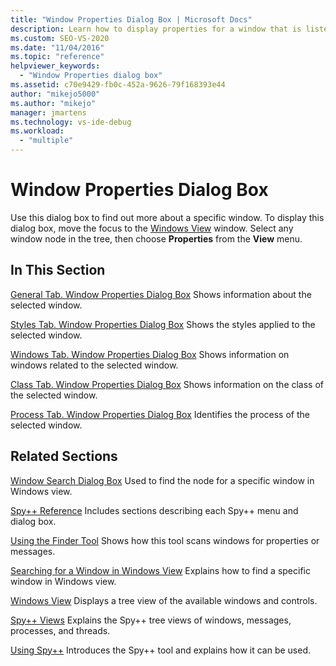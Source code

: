 ```yaml
---
title: "Window Properties Dialog Box | Microsoft Docs"
description: Learn how to display properties for a window that is listed in Windows View. This article has links to other articles that document the properties.
ms.custom: SEO-VS-2020
ms.date: "11/04/2016"
ms.topic: "reference"
helpviewer_keywords:
  - "Window Properties dialog box"
ms.assetid: c70e9429-fb0c-452a-9626-79f168393e44
author: "mikejo5000"
ms.author: "mikejo"
manager: jmartens
ms.technology: vs-ide-debug
ms.workload:
  - "multiple"
---
```

# Window Properties Dialog Box
Use this dialog box to find out more about a specific window. To display this dialog box, move the focus to the [Windows View](../debugger/windows-view.md) window. Select any window node in the tree, then choose **Properties** from the **View** menu.

## In This Section
 [General Tab. Window Properties Dialog Box](../debugger/general-tab-window-properties-dialog-box.md)
 Shows information about the selected window.

 [Styles Tab. Window Properties Dialog Box](../debugger/styles-tab-window-properties-dialog-box.md)
 Shows the styles applied to the selected window.

 [Windows Tab. Window Properties Dialog Box](../debugger/windows-tab-window-properties-dialog-box.md)
 Shows information on windows related to the selected window.

 [Class Tab. Window Properties Dialog Box](../debugger/class-tab-window-properties-dialog-box.md)
 Shows information on the class of the selected window.

 [Process Tab. Window Properties Dialog Box](../debugger/process-tab-window-properties-dialog-box.md)
 Identifies the process of the selected window.

## Related Sections
 [Window Search Dialog Box](../debugger/window-search-dialog-box.md)
 Used to find the node for a specific window in Windows view.

 [Spy++ Reference](../debugger/spy-increment-reference.md)
 Includes sections describing each Spy++ menu and dialog box.

 [Using the Finder Tool](../debugger/how-to-use-the-finder-tool.md)
 Shows how this tool scans windows for properties or messages.

 [Searching for a Window in Windows View](../debugger/how-to-search-for-a-window-in-windows-view.md)
 Explains how to find a specific window in Windows view.

 [Windows View](../debugger/windows-view.md)
 Displays a tree view of the available windows and controls.

 [Spy++ Views](../debugger/spy-increment-views.md)
 Explains the Spy++ tree views of windows, messages, processes, and threads.

 [Using Spy++](../debugger/using-spy-increment.md)
 Introduces the Spy++ tool and explains how it can be used.